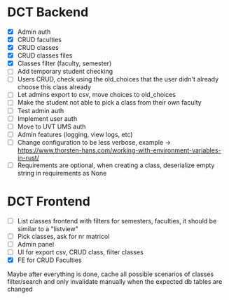 # DCT Backend
- [x] Admin auth
- [x] CRUD faculties
- [x] CRUD classes
- [x] CRUD classes files
- [x] Classes filter (faculty, semester)
- [ ] Add temporary student checking
- [ ] Users CRUD, check using the old_choices that the user didn't already choose this class already
- [ ] Let admins export to csv, move choices to old_choices 
- [ ] Make the student not able to pick a class from their own faculty
- [ ] Test admin auth
- [ ] Implement user auth
- [ ] Move to UVT UMS auth
- [ ] Admin features (logging, view logs, etc)
- [ ] Change configuration to be less verbose, example -> https://www.thorsten-hans.com/working-with-environment-variables-in-rust/
- [ ] Requirements are optional, when creating a class, deserialize empty string in requirements as None

# DCT Frontend
- [ ] List classes frontend with filters for semesters, faculties, it should be similar to a "listview"
- [ ] Pick classes, ask for nr matricol
- [ ] Admin panel
- [ ] UI for export csv, CRUD class, filter classes
- [x] FE for CRUD Faculties

Maybe after everything is done, cache all possible scenarios of classes filter/search and only invalidate manually when the expected db tables are changed